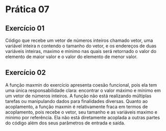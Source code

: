 # Prática 07
## Exercício 01
Código que recebe um vetor de números inteiros chamado vetor, uma variável inteira n contendo o tamanho do vetor, e os endereços de duas variáveis inteiras, maximo e minimo nas quais será retornado o valor do elemento de maior valor e o valor do elemento de menor valor.
## Exercício 02
A função maxmin do exercício apresenta coesão funcional, pois ela tem uma única responsabilidade clara: encontrar o valor máximo e mínimo em um vetor de números inteiros. A função não está realizando múltiplas tarefas ou manipulando dados para finalidades diversas. Quanto ao acoplamento, a função maxmin é relativamente fraca em termos de acoplamento, pois recebe o vetor, seu tamanho e as variáveis maximo e minimo por referência. Ela não está diretamente acoplada a outras partes do código além dos seus parâmetros de entrada e saída.

